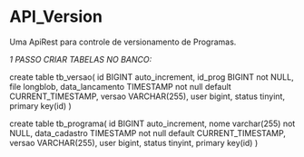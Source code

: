 # API_Version
Uma ApiRest para controle de versionamento de Programas.

*1 PASSO CRIAR TABELAS NO BANCO:*

create table tb_versao(
	id BIGINT auto_increment,
	id_prog BIGINT not NULL,
	file longblob,
	data_lancamento TIMESTAMP not null default CURRENT_TIMESTAMP,
	versao VARCHAR(255),
	user bigint,
	status tinyint,
	primary key(id)
)

create table tb_programa(
	id BIGINT auto_increment,
	nome varchar(255) not NULL,
	data_cadastro TIMESTAMP not null default CURRENT_TIMESTAMP,
	versao VARCHAR(255),
	user bigint,
	status tinyint,
	primary key(id)
)